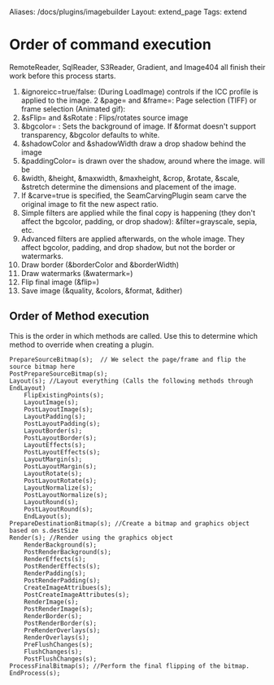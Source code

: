 Aliases: /docs/plugins/imagebuilder
Layout: extend_page
Tags: extend

# Order of command execution

RemoteReader, SqlReader, S3Reader, Gradient, and Image404 all finish their work before this process starts. 

1. &ignoreicc=true/false: (During LoadImage) controls if the ICC profile is applied to the image.
2  &page= and &frame=: Page selection (TIFF) or frame selection (Animated gif): 
2. &sFlip= and &sRotate : Flips/rotates source image
3. &bgcolor= 		: Sets the background of image. If &format doesn't support transparency, &bgcolor defaults to white.
4. &shadowColor and &shadowWidth draw a drop shadow behind the image
5. &paddingColor= is drawn over the shadow, around where the image. will be
6. &width, &height, &maxwidth, &maxheight, &crop, &rotate, &scale, &stretch determine the dimensions and placement of the image. 
7. If &carve=true is specified, the SeamCarvingPlugin seam carve the original image to fit the new aspect ratio. 
7. Simple filters are applied while the final copy is happening (they don't affect the bgcolor, padding, or drop shadow): &filter=grayscale, sepia, etc.
7. Advanced filters are applied afterwards, on the whole image. They affect bgcolor, padding, and drop shadow, but not the border or watermarks.
10. Draw border (&borderColor and &borderWidth)
11. Draw watermarks (&watermark=)
12. Flip final image (&flip=)
12. Save image (&quality, &colors, &format, &dither)

## Order of Method execution

This is the order in which methods are called. Use this to determine which method to override when creating a plugin.

	PrepareSourceBitmap(s);  // We select the page/frame and flip the source bitmap here
	PostPrepareSourceBitmap(s);
	Layout(s); //Layout everything (Calls the following methods through EndLayout)
		FlipExistingPoints(s);
		LayoutImage(s);
		PostLayoutImage(s);
		LayoutPadding(s);
		PostLayoutPadding(s);
		LayoutBorder(s);
		PostLayoutBorder(s);
		LayoutEffects(s);
		PostLayoutEffects(s);
		LayoutMargin(s);
		PostLayoutMargin(s);
		LayoutRotate(s);
		PostLayoutRotate(s);
		LayoutNormalize(s);
		PostLayoutNormalize(s);
		LayoutRound(s);
		PostLayoutRound(s);
		EndLayout(s);
	PrepareDestinationBitmap(s); //Create a bitmap and graphics object based on s.destSize
	Render(s); //Render using the graphics object
		RenderBackground(s);
		PostRenderBackground(s);
		RenderEffects(s);
		PostRenderEffects(s);
		RenderPadding(s);
		PostRenderPadding(s);
		CreateImageAttribues(s);
		PostCreateImageAttributes(s);
		RenderImage(s);
		PostRenderImage(s);
		RenderBorder(s);
		PostRenderBorder(s);
		PreRenderOverlays(s);
		RenderOverlays(s);
		PreFlushChanges(s);
		FlushChanges(s);
		PostFlushChanges(s);
	ProcessFinalBitmap(s); //Perform the final flipping of the bitmap.
	EndProcess(s);

